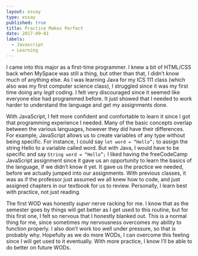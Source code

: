 ```yaml
---
layout: essay
type: essay
published: true
title: Practice Makes Perfect
date: 2017-09-01
labels:
  - Javascript
  - Learning
---
```


I came into this major as a first-time programmer. I knew a bit of HTML/CSS back when MySpace was still a thing, but other than that, I didn’t know much of anything else. As I was learning Java for my ICS 111 class (which also was my first computer science class), I struggled since it was my first time doing any *legit* coding. I felt very discouraged since it seemed like everyone else had programmed before. It just showed that I needed to work harder to understand the language and get my assignments done. 

With JavaScript, I felt more confident and comfortable to learn it since I got that programming experience I needed. Many of the basic concepts overlap between the various languages, however they did have their differences. For example, JavaScript allows us to create variables of any type without being specific. For instance, I could say ```let word = “Hello”;``` to assign the string Hello to a variable called word. But with Java, I would have to be specific and say ```String word = “Hello”;``` I liked having the freeCodeCamp JavaScript assignment since it gave us an opportunity to learn the basics of the language, if we didn’t know it yet. It gave us the practice we needed, before we actually jumped into our assignments. With previous classes, it was as if the professor just assumed we all knew how to code, and just assigned chapters in our textbook for us to review. Personally, I learn best with practice, not just reading.

The first WOD was honestly *super* nerve racking for me. I know that as the semester goes by things will get better as I get used to this routine, but for this first one, I felt so nervous that I honestly blanked out. This is a normal thing for me, since sometimes my nervousness overcomes my ability to function properly. I also don’t work too well under pressure, so that is probably why. Hopefully as we do more WODs, I can overcome this feeling since I will get used to it eventually. With more practice, I know I’ll be able to do better on future WODs. 

